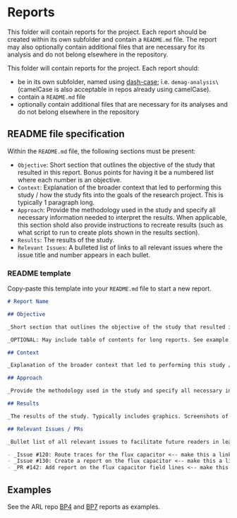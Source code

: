 # Reports

This folder will contain reports for the project. Each report should be created within its own subfolder and contain a `README.md` file. The report may also optionally contain additional files that are necessary for its analysis and do not belong elsewhere in the repository.

This folder will contain reports for the project. Each report should:
- be in its own subfolder, named using [dash-case](https://github.com/Severson-Group/KnowledgeBase/blob/main/CONTRIBUTING.md#file-naming); i.e. `demag-analysis\` (camelCase is also acceptable in repos already using camelCase).
- contain a `README.md` file
- optionally contain additional files that are necessary for its analyses and do not belong elsewhere in the repository

## README file specification

Within the `README.md` file, the following sections must be present:
- `Objective`: Short section that outlines the objective of the study that resulted in this report. Bonus points for having it be a numbered list where each number is an objective.
- `Context`: Explanation of the broader context that led to performing this study / how the study fits into the goals of the research project. This is typically 1 paragraph long.
- `Approach`: Provide the methodology used in the study and specify all necessary information needed to interpret the results. When applicable, this section shold also provide instructions to recreate results (such as what script to run to create plots shown in the results section).
- `Results`: The results of the study.
- `Relevant Issues`: A bulleted list of links to all relevant issues where the issue title and number appears in each bullet.

### README template

Copy-paste this template into your `README.md` file to start a new report.

```markdown
# Report Name

## Objective

_Short section that outlines the objective of the study that resulted in this report. Bonus points for having it be a numbered list where each number is an objective._

_OPTIONAL: May include table of contents for long reports. See example [here](https://github.com/Severson-Group/KnowledgeBase/blob/main/CONTRIBUTING.md#article-template)._

## Context

_Explanation of the broader context that led to performing this study / how the study fits into the goals of the research project. This is typically 1 paragraph long._

## Approach

_Provide the methodology used in the study and specify all necessary information needed to interpret the results. When applicable, this section shold also provide instructions to recreate results (such as what script to run to create plots shown in the results section). May consist of subsections. When many subsections are used, please number them._

## Results

_The results of the study. Typically includes graphics. Screenshots of slides are welcome, but watch the file size (keep it below 0.5 MB). Large files should be stored separately, in a Google Shared Drive folder. The best practice is to have a Reports within the project's Shared Google Drive, which consists of subfolders of the same name as each report. This folder should have a README Google Doc that links back to this report. After the report is merged, restrict user access to the folder to view only to prevent accidental changes. May consist of subsections. When many subsections are used, please number them. Writers are encouraged to conclude with a key takeaways section that has a short bullet list of the most important findings._ 

## Relevant Issues / PRs

_Bullet list of all relevant issues to facilitate future readers in learning more about the material of the report._

- _Issue #120: Route traces for the flux capacitor <-- make this a link to the relevant issue_
- _Issue #130: Create a report on the flux capacitor <-- make this a link to the relevant issue_
- _PR #142: Add report on the flux capacitor field lines <-- make this a link to the relevant PR_
```

## Examples
See the ARL repo [BP4](https://github.com/Severson-Group/ARL-eturbo/tree/main/BP4/Control/Reports) and [BP7](https://github.com/Severson-Group/ARL-eturbo/tree/main/BP7/Reports) reports as examples. 

